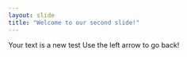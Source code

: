 ```yaml
---
layout: slide
title: "Welcome to our second slide!"
---
```

Your text is a new test
Use the left arrow to go back!
